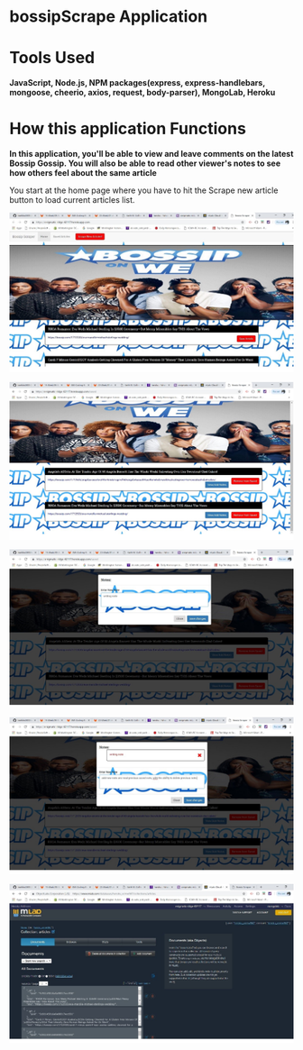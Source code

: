 # bossipScrape Application 

# Tools Used

**JavaScript, Node.js, NPM packages(express, express-handlebars, mongoose, cheerio, axios, request, body-parser), MongoLab, Heroku**


# How this application Functions


**In this application, you'll be able to view and leave comments on the latest Bossip Gossip. You will also be able to read other viewer's notes to see how others feel about the same article**

You start at the home page where you have to hit the Scrape new article button to load current articles list.

![Image of App](https://github.com/keefske2000/bossipScrape/blob/master/public/img/homePage.jpg)



![Image of App](https://github.com/keefske2000/bossipScrape/blob/master/public/img/savedArticles.jpg)


![Image of App](https://github.com/keefske2000/bossipScrape/blob/master/public/img/notePhoto.jpg)


![Image of App](https://github.com/keefske2000/bossipScrape/blob/master/public/img/newNote.jpg)


![Image of App](https://github.com/keefske2000/bossipScrape/blob/master/public/img/mongoLab.jpg)